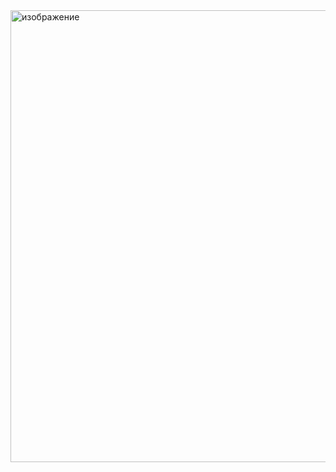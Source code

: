 <img width="723" alt="изображение" src="https://github.com/user-attachments/assets/68b2529b-6d13-43ac-ad7e-1b2ce926d69f" />


